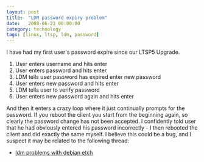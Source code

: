 ```yaml
---
layout: post
title:  "LDM password expiry problem"
date:   2008-06-23 00:00:00
category: technology 
tags: [linux, ltsp, ldm, password]
---
```


I have had my first user's password expire since our LTSP5 Upgrade.

  1. User enters username and hits enter
  2. User enters password and hits enter
  3. LDM tells user password has expired enter new password
  4. User enters new password and hits enter
  5. LDM tells user to verify password
  6. User enters new password again and hits enter

<!--more-->

And then it enters a crazy loop where it just continually prompts for the password.  If you reboot the client you start from the beginning again, so clearly the password change has not been accepted.  I confidently told user that he had obviously entered his password incorrectly - I then rebooted the client and did exactly the same myself.  I believe this could be a bug, and I suspect it may be related to the following thread:

   * [ldm problems with debian etch](http://marc.info/?t=121069447400001&r=1&w=2)

